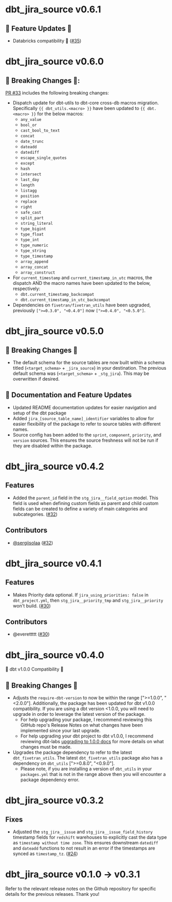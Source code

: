 # dbt_jira_source v0.6.1
## 🎉 Feature Updates 🎉
- Databricks compatibility 🧱 ([#35](https://github.com/fivetran/dbt_jira_source/pull/35))

# dbt_jira_source v0.6.0

## 🚨 Breaking Changes 🚨:
[PR #33](https://github.com/fivetran/dbt_jira_source/pull/33) includes the following breaking changes:
- Dispatch update for dbt-utils to dbt-core cross-db macros migration. Specifically `{{ dbt_utils.<macro> }}` have been updated to `{{ dbt.<macro> }}` for the below macros:
    - `any_value`
    - `bool_or`
    - `cast_bool_to_text`
    - `concat`
    - `date_trunc`
    - `dateadd`
    - `datediff`
    - `escape_single_quotes`
    - `except`
    - `hash`
    - `intersect`
    - `last_day`
    - `length`
    - `listagg`
    - `position`
    - `replace`
    - `right`
    - `safe_cast`
    - `split_part`
    - `string_literal`
    - `type_bigint`
    - `type_float`
    - `type_int`
    - `type_numeric`
    - `type_string`
    - `type_timestamp`
    - `array_append`
    - `array_concat`
    - `array_construct`
- For `current_timestamp` and `current_timestamp_in_utc` macros, the dispatch AND the macro names have been updated to the below, respectively:
    - `dbt.current_timestamp_backcompat`
    - `dbt.current_timestamp_in_utc_backcompat`
- Dependencies on `fivetran/fivetran_utils` have been upgraded, previously `[">=0.3.0", "<0.4.0"]` now `[">=0.4.0", "<0.5.0"]`.

# dbt_jira_source v0.5.0
## 🚨 Breaking Changes 🚨
- The default schema for the source tables are now built within a schema titled (`<target_schema>` + `_jira_source`) in your destination. The previous default schema was (`<target_schema>` + `_stg_jira`). This may be overwritten if desired.
## 🎉 Documentation and Feature Updates
- Updated README documentation updates for easier navigation and setup of the dbt package
- Added `jira_[source_table_name]_identifier` variables to allow for easier flexibility of the package to refer to source tables with different names.
- Source config has been added to the `sprint`, `component`, `priority`, and `version` sources. This ensures the source freshness will not be run if they are disabled within the package.
# dbt_jira_source v0.4.2
## Features
- Added the `parent_id` field in the `stg_jira__field_option` model. This field is used when defining custom fields as parent and child custom fields can be created to define a variety of main categories and subcategories. ([#32](https://github.com/fivetran/dbt_jira_source/pull/32))

## Contributors
- [@sergiisolaa](https://github.com/sergiisolaa) ([#32](https://github.com/fivetran/dbt_jira_source/pull/32))

# dbt_jira_source v0.4.1
## Features
- Makes Priority data optional. If `jira_using_priorities: false` in `dbt_project.yml`, then `stg_jira__priority_tmp` and `stg_jira__priority` won't build. ([#30](https://github.com/fivetran/dbt_jira_source/pull/30))

## Contributors
- @everettttt ([#30](https://github.com/fivetran/dbt_jira_source/pull/30))
# dbt_jira_source v0.4.0
🎉 dbt v1.0.0 Compatibility 🎉
## 🚨 Breaking Changes 🚨
- Adjusts the `require-dbt-version` to now be within the range [">=1.0.0", "<2.0.0"]. Additionally, the package has been updated for dbt v1.0.0 compatibility. If you are using a dbt version <1.0.0, you will need to upgrade in order to leverage the latest version of the package.
  - For help upgrading your package, I recommend reviewing this GitHub repo's Release Notes on what changes have been implemented since your last upgrade.
  - For help upgrading your dbt project to dbt v1.0.0, I recommend reviewing dbt-labs [upgrading to 1.0.0 docs](https://docs.getdbt.com/docs/guides/migration-guide/upgrading-to-1-0-0) for more details on what changes must be made.
- Upgrades the package dependency to refer to the latest `dbt_fivetran_utils`. The latest `dbt_fivetran_utils` package also has a dependency on `dbt_utils` [">=0.8.0", "<0.9.0"].
  - Please note, if you are installing a version of `dbt_utils` in your `packages.yml` that is not in the range above then you will encounter a package dependency error.
 
 
# dbt_jira_source v0.3.2
## Fixes
- Adjusted the `stg_jira__issue` and `stg_jira__issue_field_history` timestamp fields for `redshift` warehouses to explicitly cast the data type as `timestamp without time zone`. This ensures downstream `datediff` and `dateadd` functions to not result in an error if the timestamps are synced as `timestamp_tz`. ([#24](https://github.com/fivetran/dbt_jira_source/pull/24))

# dbt_jira_source v0.1.0 -> v0.3.1
Refer to the relevant release notes on the Github repository for specific details for the previous releases. Thank you!
